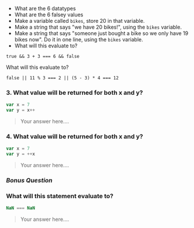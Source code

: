 * What are the 6 datatypes
* What are the 6 falsey values
* Make a variable called `bikes`, store 20 in that variable.
* Make a string that says "we have 20 bikes!", using the `bikes` variable.
* Make a string that says "someone just bought a bike so we only have 19 bikes now". Do it in one line, using the `bikes` variable.
* What will this evaluate to?
```
true && 3 + 3 === 6 && false

```

What will this evaluate to?

```
false || 11 % 3 === 2 || (5 - 3) * 4 === 12
```

### 3. What value will be returned for both x and y?

```js
var x = 7
var y = x++
```

> Your answer here....

### 4. What value will be returned for both x and y?

```js
var x = 7
var y = ++x
```

> Your answer here....

### *Bonus Question*
### What will this statement evaluate to?


```js
NaN === NaN
```

> Your answer here....
